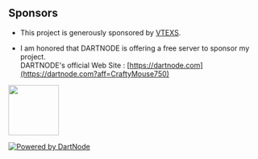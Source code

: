 ## Sponsors

- This project is generously sponsored by [VTEXS](https://zmto.com/).

- I am honored that DARTNODE is offering a free server to sponsor my project.<br>
DARTNODE's official Web Site : [https://dartnode.com](https://dartnode.com?aff=CraftyMouse750)

<a href="https://dartnode.com?aff=CraftyMouse750" target="_blank"><img src="https://status.dartnode.com/upload/logo1.png" width="100px"></a><br>

[![Powered by DartNode](https://dartnode.com/branding/DN-Open-Source-sm.png)](https://dartnode.com "Powered by DartNode - Free VPS for Open Source")
